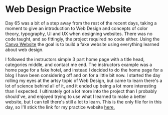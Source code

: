 # Web Design Practice Website

Day 65 was a bit of a step away from the rest of the recent days, taking a moment to give an introduction to Web Design and concepts of color theory, typography, UI and UX when designing websites. There was no code taught, and so fittingly, the project required no code either. Using the [Canva Website](https://www.canva.com/) the goal is to build a fake website using everything learned about web design.

I followed the instructors simple 3 part home page with a title head, categories middle, and contact me end. The instructors example was a home page for a fake hotel, and instead I decided to do the home page for a blog I have been considering off and on for a little bit now. I started the day rolling my eyes at the artsy topic of Web Design, but came to learn there's a lot of science behind all of it, and it ended up being a lot more interesting than I expected. I ultimately got a lot more into the project than I probably should've, and enjoyed trying to use what I learned to make a better website, but I can tell there's still a lot to learn. This is the only file for in this day, so I'll stick the link for my practice website [here.](https://boozebucket.my.canva.site/)